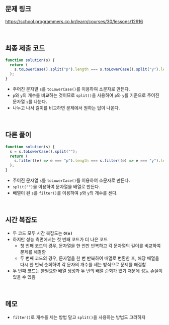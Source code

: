## 문제 링크

https://school.programmers.co.kr/learn/courses/30/lessons/12916

<br/>

## 최종 제출 코드

```javascript
function solution(s) {
  return (
    s.toLowerCase().split("p").length === s.toLowerCase().split("y").length
  );
}
```

- 주어진 문자열 `s`를 `toLowerCase()`를 이용하여 소문자로 만든다.
- `p`와 `y`의 개수를 비교하는 것이므로 `split()`을 사용하여 `p`와 `y`를 기준으로 주어진 문자열 `s`를 나눈다.
- 나누고 나서 길이를 비교하면 문제에서 원하는 답이 나온다.

<br/>

## 다른 풀이

```javascript
function solution(s) {
  s = s.toLowerCase().split("");
  return (
    s.filter((e) => e === "p").length === s.filter((e) => e === "y").length
  );
}
```

- 주어진 문자열 `s`를 `toLowerCase()`를 이용하여 소문자로 만든다.
- `split("")`을 이용하여 문자열을 배열로 만든다.
- 배열이 된 `s`를 `filter()`를 이용하여 `p`와 `y`의 개수를 센다.

<br/>

## 시간 복잡도

- 두 코드 모두 시간 복잡도는 **`O(n)`**
- 하지만 성능 측면에서는 첫 번째 코드가 더 나은 코드
  - 첫 번째 코드의 경우, 문자열을 한 번만 반복하고 각 문자열의 길이를 비교하여 문제를 해결함
  - 두 번째 코드의 경우, 문자열을 한 번 반복하여 배열로 변환한 후, 해당 배열을 다시 한 번씩 순회하여 각 문자의 개수를 세는 방식으로 문제를 해결함
- 두 번째 코드는 불필요한 배열 생성과 두 번의 배열 순회가 있기 때문에 성능 손실이 있을 수 있음

<br/>

## 메모

- `filter()`로 개수를 세는 방법 말고 `split()`을 사용하는 방법도 고려하자
